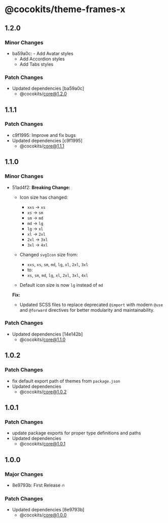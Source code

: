 # @cocokits/theme-frames-x

## 1.2.0

### Minor Changes

- ba59a0c: - Add Avatar styles
  - Add Accordion styles
  - Add Tabs styles

### Patch Changes

- Updated dependencies [ba59a0c]
  - @cocokits/core@1.2.0

## 1.1.1

### Patch Changes

- c9f1995: Improve and fix bugs
- Updated dependencies [c9f1995]
  - @cocokits/core@1.1.1

## 1.1.0

### Minor Changes

- 51ad4f2: **Breaking Change:**
  - Icon size has changed:
    - `xxs` -> `xs`
    - `xs` -> `sm`
    - `sm` -> `md`
    - `md` -> `lg`
    - `lg` -> `xl`
    - `xl` -> `2xl`
    - `2xl` -> `3xl`
    - `3xl` -> `4xl`

  - Changed `svgIcon` size from:
    - `xxs`, `xs`, `sm`, `md`, `lg`, `xl`, `2xl`, `3xl`
    - to:
    - `xs`, `sm`, `md`, `lg`, `xl`, `2xl`, `3xl`, `4xl`

  - Default icon size is now `lg` instead of `md`

  **Fix:**
  - Updated SCSS files to replace deprecated `@import` with modern `@use` and `@forward` directives for better modularity and maintainability.

### Patch Changes

- Updated dependencies [14e142b]
  - @cocokits/core@1.1.0

## 1.0.2

### Patch Changes

- fix default export path of themes from `package.json`
- Updated dependencies
  - @cocokits/core@1.0.2

## 1.0.1

### Patch Changes

- update package exports for proper type definitions and paths
- Updated dependencies
  - @cocokits/core@1.0.1

## 1.0.0

### Major Changes

- 8e9793b: First Release 🔥

### Patch Changes

- Updated dependencies [8e9793b]
  - @cocokits/core@1.0.0
